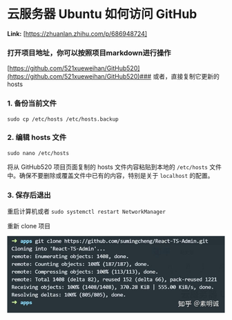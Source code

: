 # 云服务器 Ubuntu 如何访问 GitHub



 **Link:** [https://zhuanlan.zhihu.com/p/686948724]

### 打开项目地址，你可以按照项目markdown进行操作  
[https://github.com/521xueweihan/GitHub520](https://github.com/521xueweihan/GitHub520)### 或者，直接复制它更新的hosts  
### 1. 备份当前文件  
```
sudo cp /etc/hosts /etc/hosts.backup
```
### 2. 编辑 hosts 文件  
```
sudo nano /etc/hosts
```

将从 GitHub520 项目页面复制的 hosts 文件内容粘贴到本地的 `/etc/hosts` 文件中。确保不要删除或覆盖文件中已有的内容，特别是关于 `localhost` 的配置。

### 3. 保存后退出  

重启计算机或者 `sudo systemctl restart NetworkManager`

重新 clone 项目

![73563c97d518edee667c3750f4d55d27](../image/73563c97d518edee667c3750f4d55d27.jpg)
